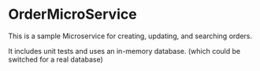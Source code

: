 # OrderMicroService
This is a sample Microservice for creating, updating, and searching orders.

It includes unit tests and uses an in-memory database. (which could be switched for a real database) 
